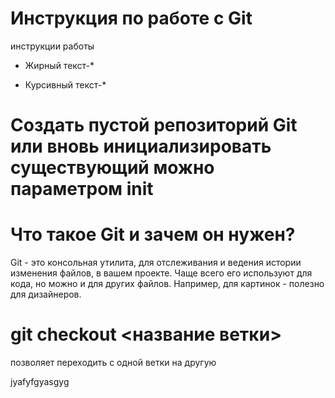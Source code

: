 # Инструкция по работе с Git
инструкции работы 

* Жирный текст-* 

* Курсивный текст-* 

# Создать пустой репозиторий Git или вновь инициализировать существующий можно параметром init

# Что такое Git и зачем он нужен?
Git - это консольная утилита, для отслеживания и ведения истории изменения файлов, в вашем проекте. Чаще всего его используют для кода, но можно и для других файлов. Например, для картинок - полезно для дизайнеров.

# git checkout <название ветки> 

позволяет переходить с одной ветки на другую 

jyafyfgyasgyg